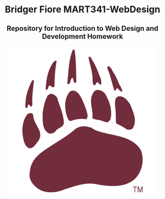 # <p align= "center">Bridger Fiore MART341-WebDesign</p>
## <p align= "center">Repository for Introduction to Web Design and Development Homework</p>
<p align= "center"> 
<img width=460 hight=300 src="/Images/logo_-university-of-montana-grizzlies-paw-print.png">
</p><br/>

